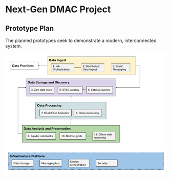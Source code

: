 # Next-Gen DMAC Project

## Prototype Plan

The planned prototypes seek to demonstrate a modern, interconnected system. 

![Prototype diagram](/docs/assets/prototype-diagram.png)
